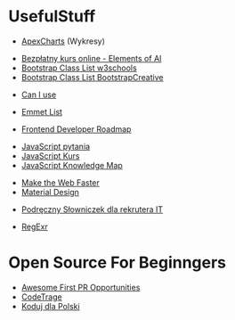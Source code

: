 # UsefulStuff
<ul>
 <li><a href="https://apexcharts.com/">ApexCharts</a> (Wykresy)</li>
</ul>


<ul>
  <li><a href="https://course.elementsofai.com/pl/">Bezpłatny kurs online - Elements of AI</a></li>
  <li><a href="https://www.w3schools.com/bootstrap/bootstrap_ref_all_classes.asp">Bootstrap Class List w3schools</a></li>
  <li><a href="https://bootstrapcreative.com/resources/bootstrap-5-cheat-sheet-classes-index/">Bootstrap Class List BootstrapCreative</a></li>
</ul>

<ul>
 <li><a href="https://caniuse.com/">Can I use</a></li>
</ul>

<ul>
 <li><a href="https://docs.emmet.io/cheat-sheet/">Emmet List</a></li>
</ul>

<ul>
 <li><a href="https://roadmap.sh/frontend">Frontend Developer Roadmap</a></li>
</ul>

<ul>
  <li><a href="https://www.frontendinterviewhandbook.com/pl/javascript-questions/">JavaScript pytania</a></li>
  <li><a href="https://kursjs.pl/">JavaScript Kurs</a></li>
  <li><a href="https://www.producthunt.com/posts/javascript-knowledge-map">JavaScript Knowledge Map</a></li>
</ul>

<ul>
  <li><a href="https://developers.google.com/speed">Make the Web Faster</a></li>
  <li><a href="https://material.io/">Material Design</a></li>
</ul>

<ul>
  <li><a href="https://coderslab.pl/pl/blog/podreczny-slowniczek-dla-rekrutera-it">Podręczny Słowniczek dla rekrutera IT</a></li>
</ul>

<ul>
 <li><a href="https://regexr.com/">RegExr</a></li>
</ul>

# Open Source For Beginngers
<ul>
  <li><a href="https://github.com/MunGell/awesome-for-beginners">Awesome First PR Opportunities</a></li>
  <li><a href="https://www.codetriage.com/">CodeTrage</a></li>
  <li><a href="https://mojepanstwo.pl/projekty/">Koduj dla Polski</a></li>
</ul>

